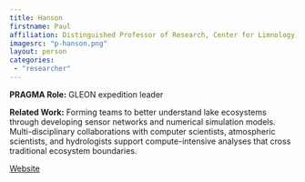 ```yaml
---
title: Hanson
firstname: Paul
affiliation: Distinguished Professor of Research, Center for Limnology, University of Wisconsin
imagesrc: "p-hanson.png"
layout: person
categories:
 - "researcher"
---
```


**PRAGMA Role:** GLEON expedition leader

**Related Work:** Forming teams to better understand lake ecosystems through
developing sensor networks and numerical simulation models. Multi-disciplinary
collaborations with computer scientists, atmospheric scientists, and
hydrologists support compute-intensive analyses that cross traditional
ecosystem boundaries.

[Website][1]

[1]: http://hanson.limnology.wisc.edu/
